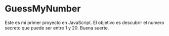# GuessMyNumber
Este es mi primer proyecto en JavaScript.
El objetivo es descubrir el numero secreto que puede ser entre 1 y 20.
Buena suerte.
